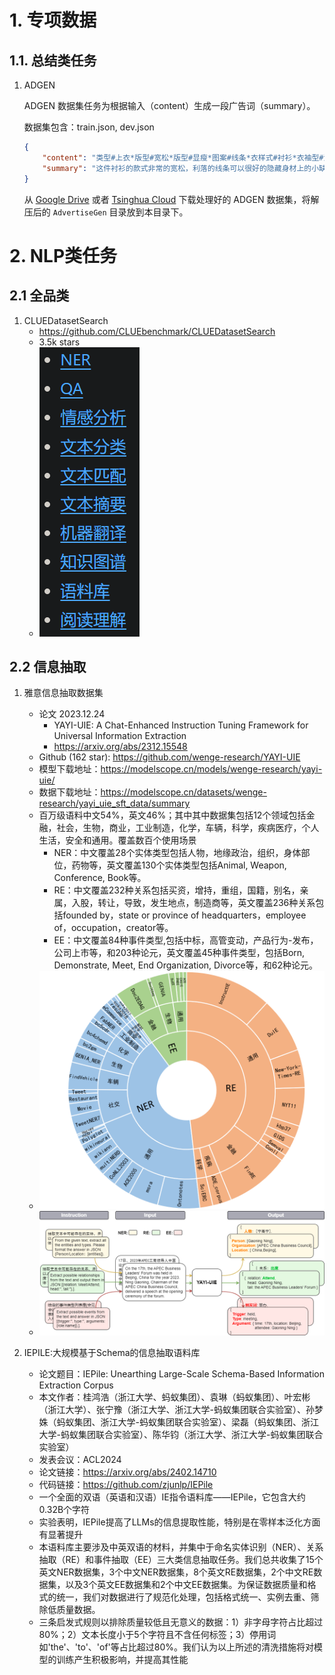 # 1. 专项数据
## 1.1. 总结类任务

1. ADGEN

    ADGEN 数据集任务为根据输入（content）生成一段广告词（summary）。
    
    数据集包含：train.json, dev.json
    
    ```json
    {
        "content": "类型#上衣*版型#宽松*版型#显瘦*图案#线条*衣样式#衬衫*衣袖型#泡泡袖*衣款式#抽绳",
        "summary": "这件衬衫的款式非常的宽松，利落的线条可以很好的隐藏身材上的小缺点，穿在身上有着很好的显瘦效果。领口装饰了一个可爱的抽绳，漂亮的绳结展现出了十足的个性，配合时尚的泡泡袖型，尽显女性甜美可爱的气息。"
    }
    ```
    
    从 [Google Drive](https://drive.google.com/file/d/13_vf0xRTQsyneRKdD1bZIr93vBGOczrk/view?usp=sharing) 或者 
    [Tsinghua Cloud](https://cloud.tsinghua.edu.cn/f/b3f119a008264b1cabd1/?dl=1) 下载处理好的 ADGEN 数据集，将解压后的 `AdvertiseGen` 目录放到本目录下。


# 2. NLP类任务

## 2.1 全品类
1. CLUEDatasetSearch
    - https://github.com/CLUEbenchmark/CLUEDatasetSearch
    - 3.5k stars
    - ![](.20_其它NLP数据_images/数据类别.png)

## 2.2 信息抽取

1. 雅意信息抽取数据集
    - 论文 2023.12.24
       - YAYI-UIE: A Chat-Enhanced Instruction Tuning Framework for Universal Information Extraction
       - https://arxiv.org/abs/2312.15548
    - Github (162 star): https://github.com/wenge-research/YAYI-UIE
    - 模型下载地址：https://modelscope.cn/models/wenge-research/yayi-uie/
    - 数据下载地址：https://modelscope.cn/datasets/wenge-research/yayi_uie_sft_data/summary
    - 百万级语料中文54%，英文46%；其中其中数据集包括12个领域包括金融，社会，生物，商业，工业制造，化学，车辆，科学，疾病医疗，个人生活，安全和通用。覆盖数百个使用场景
      - NER：中文覆盖28个实体类型包括人物，地缘政治，组织，身体部位，药物等，英文覆盖130个实体类型包括Animal, Weapon, Conference, Book等。
      - RE：中文覆盖232种关系包括买资，增持，重组，国籍，别名，亲属，入股，转让，导致，发生地点，制造商等，英文覆盖236种关系包括founded by，state or province of headquarters，employee of，occupation，creator等。
      - EE：中文覆盖84种事件类型,包括中标，高管变动，产品行为-发布，公司上市等，和203种论元，英文覆盖45种事件类型，包括Born, Demonstrate, Meet, End Organization, Divorce等，和62种论元。
    - ![](.20_其它NLP数据_images/数据分布.png)
    - ![](.20_其它NLP数据_images/数据样例.png)

2. IEPILE:大规模基于Schema的信息抽取语料库
   - 论文题目：IEPile: Unearthing Large-Scale Schema-Based Information Extraction Corpus
   - 本文作者：桂鸿浩（浙江大学、蚂蚁集团）、袁琳（蚂蚁集团）、叶宏彬（浙江大学）、张宁豫（浙江大学、浙江大学-蚂蚁集团联合实验室）、孙梦姝（蚂蚁集团、浙江大学-蚂蚁集团联合实验室）、梁磊（蚂蚁集团、浙江大学-蚂蚁集团联合实验室）、陈华钧（浙江大学、浙江大学-蚂蚁集团联合实验室）
   - 发表会议：ACL2024
   - 论文链接：https://arxiv.org/abs/2402.14710
   - 代码链接：https://github.com/zjunlp/IEPile
   - 一个全面的双语（英语和汉语）IE指令语料库——IEPile，它包含大约0.32B个字符
   - 实验表明，IEPile提高了LLMs的信息提取性能，特别是在零样本泛化方面有显著提升
   - 本语料库主要涉及中英双语的材料，并集中于命名实体识别（NER）、关系抽取（RE）和事件抽取（EE）三大类信息抽取任务。我们总共收集了15个英文NER数据集，3个中文NER数据集，8个英文RE数据集，2个中文RE数据集，以及3个英文EE数据集和2个中文EE数据集。为保证数据质量和格式的统一，我们对数据进行了规范化处理，包括格式统一、实例去重、筛除低质量数据。
   - 三条启发式规则以排除质量较低且无意义的数据：1）非字母字符占比超过80%；2）文本长度小于5个字符且不含任何标签；3）停用词如'the'、'to'、'of'等占比超过80%。我们认为以上所述的清洗措施将对模型的训练产生积极影响，并提高其性能